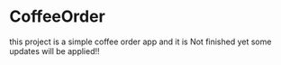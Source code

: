# CoffeeOrder
this project is a simple coffee order app
 and it is Not finished yet some updates will be applied!!
